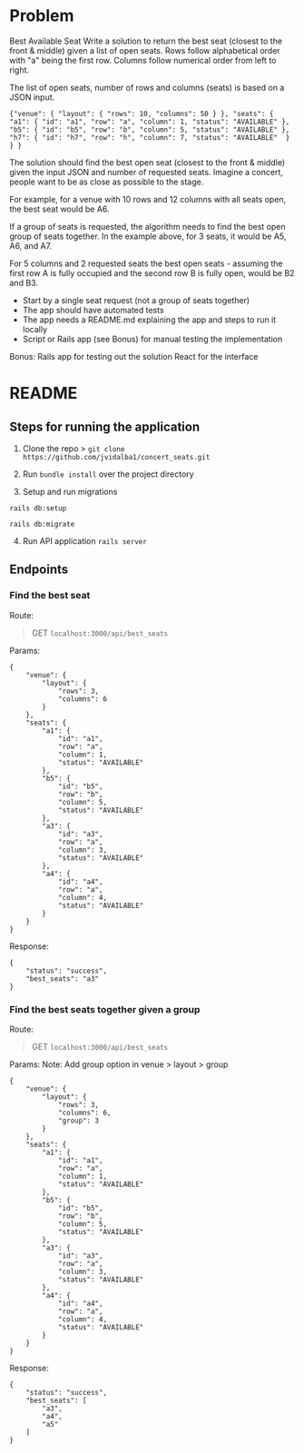 
# Problem

Best Available Seat
Write a solution to return the best seat (closest to the front & middle) given a list of open seats. Rows follow alphabetical order with "a" being the first row. Columns follow numerical order from left to right.

The list of open seats, number of rows and columns (seats) is based on a JSON input.

```
{"venue": { "layout": { "rows": 10, "columns": 50 } }, "seats": { "a1": { "id": "a1", "row": "a", "column": 1, "status": "AVAILABLE" }, "b5": { "id": "b5", "row": "b", "column": 5, "status": "AVAILABLE" }, "h7": { "id": "h7", "row": "h", "column": 7, "status": "AVAILABLE"  } } }
```

The solution should find the best open seat (closest to the front & middle) given the input JSON and number of requested seats. Imagine a concert, people want to be as close as possible to the stage.

For example, for a venue with 10 rows and 12 columns with all seats open, the best seat would be A6.

If a group of seats is requested, the algorithm needs to find the best open group of seats together. In the example above, for 3 seats, it would be A5, A6, and A7.

For 5 columns and 2 requested seats the best open seats - assuming the first row A is fully occupied and the second row B is fully open, would be B2 and B3.

- Start by a single seat request (not a group of seats together)
- The app should have automated tests
- The app needs a README.md explaining the app and steps to run it locally
- Script or Rails app (see Bonus) for manual testing the implementation

Bonus:
Rails app for testing out the solution
React for the interface


# README

## Steps for running the application

1. Clone the repo > `git clone https://github.com/jvidalba1/concert_seats.git`

2. Run `bundle install` over the project directory

3. Setup and run migrations

  `rails db:setup`

  `rails db:migrate`

4. Run API application `rails server`

## Endpoints

### Find the best seat

Route:

> GET `localhost:3000/api/best_seats`

Params:

```
{
    "venue": {
        "layout": {
            "rows": 3,
            "columns": 6
        }
    },
    "seats": {
        "a1": {
            "id": "a1",
            "row": "a",
            "column": 1,
            "status": "AVAILABLE"
        },
        "b5": {
            "id": "b5",
            "row": "b",
            "column": 5,
            "status": "AVAILABLE"
        },
        "a3": {
            "id": "a3",
            "row": "a",
            "column": 3,
            "status": "AVAILABLE"
        },
        "a4": {
            "id": "a4",
            "row": "a",
            "column": 4,
            "status": "AVAILABLE"
        }
    }
}
```

Response:

```
{
    "status": "success",
    "best_seats": "a3"
}
```


### Find the best seats together given a group

Route:

> GET `localhost:3000/api/best_seats`

Params: Note: Add group option in venue > layout > group

```
{
    "venue": {
        "layout": {
            "rows": 3,
            "columns": 6,
            "group": 3
        }
    },
    "seats": {
        "a1": {
            "id": "a1",
            "row": "a",
            "column": 1,
            "status": "AVAILABLE"
        },
        "b5": {
            "id": "b5",
            "row": "b",
            "column": 5,
            "status": "AVAILABLE"
        },
        "a3": {
            "id": "a3",
            "row": "a",
            "column": 3,
            "status": "AVAILABLE"
        },
        "a4": {
            "id": "a4",
            "row": "a",
            "column": 4,
            "status": "AVAILABLE"
        }
    }
}
```

Response:

```
{
    "status": "success",
    "best_seats": [
        "a3",
        "a4",
        "a5"
    ]
}
```
